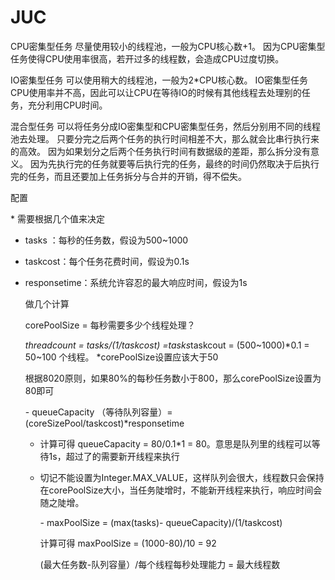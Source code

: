 # JUC
CPU密集型任务
 尽量使用较小的线程池，一般为CPU核心数+1。 因为CPU密集型任务使得CPU使用率很高，若开过多的线程数，会造成CPU过度切换。

IO密集型任务
 可以使用稍大的线程池，一般为2*CPU核心数。 IO密集型任务CPU使用率并不高，因此可以让CPU在等待IO的时候有其他线程去处理别的任务，充分利用CPU时间。

混合型任务
 可以将任务分成IO密集型和CPU密集型任务，然后分别用不同的线程池去处理。 只要分完之后两个任务的执行时间相差不大，那么就会比串行执行来的高效。
 因为如果划分之后两个任务执行时间有数据级的差距，那么拆分没有意义。
 因为先执行完的任务就要等后执行完的任务，最终的时间仍然取决于后执行完的任务，而且还要加上任务拆分与合并的开销，得不偿失。

配置

  \* 需要根据几个值来决定            

- tasks ：每秒的任务数，假设为500~1000 

- taskcost：每个任务花费时间，假设为0.1s  

- responsetime：系统允许容忍的最大响应时间，假设为1s      

  做几个计算      

  corePoolSize = 每秒需要多少个线程处理？                

  *threadcount = tasks/(1/taskcost) =tasks*taskcout =  (500~1000)*0.1 = 50~100 个线程。  *corePoolSize设置应该大于50               

  根据8020原则，如果80%的每秒任务数小于800，那么corePoolSize设置为80即可

  \- queueCapacity （等待队列容量）= (coreSizePool/taskcost)*responsetime                

  * 计算可得 queueCapacity = 80/0.1*1 = 80。意思是队列里的线程可以等待1s，超过了的需要新开线程来执行               

  * 切记不能设置为Integer.MAX_VALUE，这样队列会很大，线程数只会保持在corePoolSize大小，当任务陡增时，不能新开线程来执行，响应时间会随之陡增。

    \- maxPoolSize = (max(tasks)- queueCapacity)/(1/taskcost)                

    计算可得 maxPoolSize = (1000-80)/10 = 92

    (最大任务数-队列容量）/每个线程每秒处理能力 = 最大线程数
